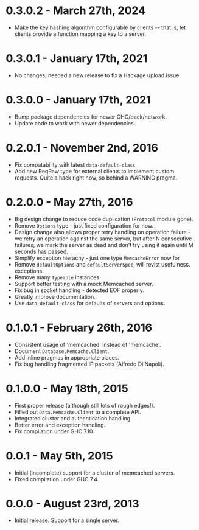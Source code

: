 # 0.3.0.2 - March 27th, 2024

- Make the key hashing algorithm configurable by clients -- that is, let
  clients provide a function mapping a key to a server.

# 0.3.0.1 - January 17th, 2021

- No changes, needed a new release to fix a Hackage upload issue.

# 0.3.0.0 - January 17th, 2021

- Bump package dependencies for newer GHC/back/network.
- Update code to work with newer dependencies.

# 0.2.0.1 - November 2nd, 2016

- Fix compatability with latest `data-default-class`
- Add new ReqRaw type for external clients to implement custom requests. Quite
  a hack right now, so behind a WARNING pragma.

# 0.2.0.0 - May 27th, 2016

- Big design change to reduce code duplication (`Protocol` module gone).
- Remove `Options` type - just fixed configuration for now.
- Design change also allows proper retry handling on operation failure - we
  retry an operation against the same server, but after N consecutive failures,
  we mark the server as dead and don't try using it again until M seconds has
  passed.
- Simplify exception hierachy - just one type `MemcacheError` now for
- Remove `defaultOptions` and `defaultServerSpec`, will revist usefulness.
  exceptions.
- Remove many `Typeable` instances.
- Support better testing with a mock Memcached server.
- Fix bug in socket handling - detected EOF properly.
- Greatly improve documentation.
- Use `data-default-class` for defaults of servers and options.

# 0.1.0.1 - February 26th, 2016

- Consistent usage of 'memcached' instead of 'memcache'.
- Document `Database.Memcache.Client`.
- Add inline pragmas in appropriate places.
- Fix bug handling fragmented IP packets (Alfredo Di Napoli).

# 0.1.0.0 - May 18th, 2015

- First proper release (although still lots of rough edges!).
- Filled out `Data.Memcache.Client` to a complete API.
- Integrated cluster and authentication handling.
- Better error and exception handling.
- Fix compilation under GHC 7.10.

# 0.0.1 - May 5th, 2015

- Initial (incomplete) support for a cluster of memcached servers.
- Fixed compilation under GHC 7.4.

# 0.0.0 - August 23rd, 2013

- Initial release. Support for a single server.
